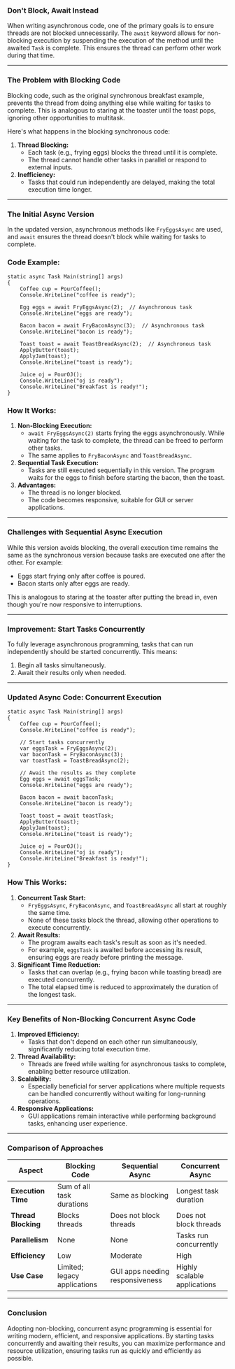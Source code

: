 ### **Don't Block, Await Instead**

When writing asynchronous code, one of the primary goals is to ensure threads are not blocked unnecessarily. The `await`
keyword allows for non-blocking execution by suspending the execution of the method until the awaited `Task` is
complete. This ensures the thread can perform other work during that time.

---

### **The Problem with Blocking Code**

Blocking code, such as the original synchronous breakfast example, prevents the thread from doing anything else while
waiting for tasks to complete. This is analogous to staring at the toaster until the toast pops, ignoring other
opportunities to multitask.

Here's what happens in the blocking synchronous code:

1.  **Thread Blocking:**
    - Each task (e.g., frying eggs) blocks the thread until it is complete.
    - The thread cannot handle other tasks in parallel or respond to external inputs.
2.  **Inefficiency:**
    - Tasks that could run independently are delayed, making the total execution time longer.

---

### **The Initial Async Version**

In the updated version, asynchronous methods like `FryEggsAsync` are used, and `await` ensures the thread doesn't block
while waiting for tasks to complete.

### **Code Example:**

```
static async Task Main(string[] args)
{
    Coffee cup = PourCoffee();
    Console.WriteLine("coffee is ready");

    Egg eggs = await FryEggsAsync(2);  // Asynchronous task
    Console.WriteLine("eggs are ready");

    Bacon bacon = await FryBaconAsync(3);  // Asynchronous task
    Console.WriteLine("bacon is ready");

    Toast toast = await ToastBreadAsync(2);  // Asynchronous task
    ApplyButter(toast);
    ApplyJam(toast);
    Console.WriteLine("toast is ready");

    Juice oj = PourOJ();
    Console.WriteLine("oj is ready");
    Console.WriteLine("Breakfast is ready!");
}

```

### **How It Works:**

1.  **Non-Blocking Execution:**
    - `await FryEggsAsync(2)` starts frying the eggs asynchronously. While waiting for the task to complete, the thread
      can be freed to perform other tasks.
    - The same applies to `FryBaconAsync` and `ToastBreadAsync`.
2.  **Sequential Task Execution:**
    - Tasks are still executed sequentially in this version. The program waits for the eggs to finish before starting
      the bacon, then the toast.
3.  **Advantages:**
    - The thread is no longer blocked.
    - The code becomes responsive, suitable for GUI or server applications.

---

### **Challenges with Sequential Async Execution**

While this version avoids blocking, the overall execution time remains the same as the synchronous version because tasks
are executed one after the other. For example:

- Eggs start frying only after coffee is poured.
- Bacon starts only after eggs are ready.

This is analogous to staring at the toaster after putting the bread in, even though you're now responsive to
interruptions.

---

### **Improvement: Start Tasks Concurrently**

To fully leverage asynchronous programming, tasks that can run independently should be started concurrently. This means:

1.  Begin all tasks simultaneously.
2.  Await their results only when needed.

---

### **Updated Async Code: Concurrent Execution**

```
static async Task Main(string[] args)
{
    Coffee cup = PourCoffee();
    Console.WriteLine("coffee is ready");

    // Start tasks concurrently
    var eggsTask = FryEggsAsync(2);
    var baconTask = FryBaconAsync(3);
    var toastTask = ToastBreadAsync(2);

    // Await the results as they complete
    Egg eggs = await eggsTask;
    Console.WriteLine("eggs are ready");

    Bacon bacon = await baconTask;
    Console.WriteLine("bacon is ready");

    Toast toast = await toastTask;
    ApplyButter(toast);
    ApplyJam(toast);
    Console.WriteLine("toast is ready");

    Juice oj = PourOJ();
    Console.WriteLine("oj is ready");
    Console.WriteLine("Breakfast is ready!");
}

```

### **How This Works:**

1.  **Concurrent Task Start:**
    - `FryEggsAsync`, `FryBaconAsync`, and `ToastBreadAsync` all start at roughly the same time.
    - None of these tasks block the thread, allowing other operations to execute concurrently.
2.  **Await Results:**
    - The program awaits each task's result as soon as it's needed.
    - For example, `eggsTask` is awaited before accessing its result, ensuring eggs are ready before printing the
      message.
3.  **Significant Time Reduction:**
    - Tasks that can overlap (e.g., frying bacon while toasting bread) are executed concurrently.
    - The total elapsed time is reduced to approximately the duration of the longest task.

---

### **Key Benefits of Non-Blocking Concurrent Async Code**

1.  **Improved Efficiency:**
    - Tasks that don't depend on each other run simultaneously, significantly reducing total execution time.
2.  **Thread Availability:**
    - Threads are freed while waiting for asynchronous tasks to complete, enabling better resource utilization.
3.  **Scalability:**
    - Especially beneficial for server applications where multiple requests can be handled concurrently without waiting
      for long-running operations.
4.  **Responsive Applications:**
    - GUI applications remain interactive while performing background tasks, enhancing user experience.

---

### **Comparison of Approaches**

| **Aspect**          | **Blocking Code**            | **Sequential Async**            | **Concurrent Async**         |
| ------------------- | ---------------------------- | ------------------------------- | ---------------------------- |
| **Execution Time**  | Sum of all task durations    | Same as blocking                | Longest task duration        |
| **Thread Blocking** | Blocks threads               | Does not block threads          | Does not block threads       |
| **Parallelism**     | None                         | None                            | Tasks run concurrently       |
| **Efficiency**      | Low                          | Moderate                        | High                         |
| **Use Case**        | Limited; legacy applications | GUI apps needing responsiveness | Highly scalable applications |

---

### **Conclusion**

Adopting non-blocking, concurrent async programming is essential for writing modern, efficient, and responsive
applications. By starting tasks concurrently and awaiting their results, you can maximize performance and resource
utilization, ensuring tasks run as quickly and efficiently as possible.
